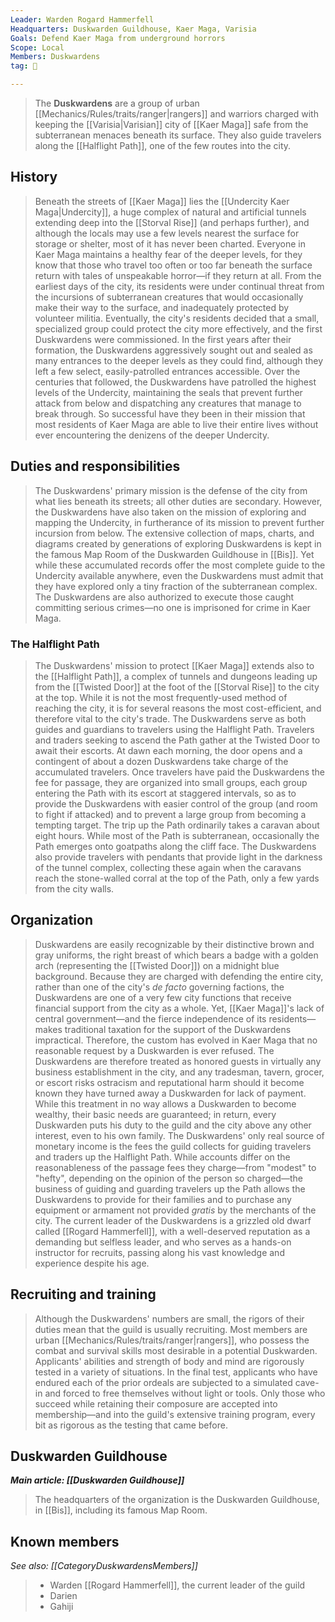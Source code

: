 ```yaml
---
Leader: Warden Rogard Hammerfell
Headquarters: Duskwarden Guildhouse, Kaer Maga, Varisia
Goals: Defend Kaer Maga from underground horrors
Scope: Local
Members: Duskwardens
tag: 👥

---
```


> The **Duskwardens** are a group of urban [[Mechanics/Rules/traits/ranger|rangers]] and warriors charged with keeping the [[Varisia|Varisian]] city of [[Kaer Maga]] safe from the subterranean menaces beneath its surface. They also guide travelers along the [[Halflight Path]], one of the few routes into the city.



## History

> Beneath the streets of [[Kaer Maga]] lies the [[Undercity Kaer Maga|Undercity]], a huge complex of natural and artificial tunnels extending deep into the [[Storval Rise]] (and perhaps further), and although the locals may use a few levels nearest the surface for storage or shelter, most of it has never been charted. Everyone in Kaer Maga maintains a healthy fear of the deeper levels, for they know that those who travel too often or too far beneath the surface return with tales of unspeakable horror—if they return at all.
> From the earliest days of the city, its residents were under continual threat from the incursions of subterranean creatures that would occasionally make their way to the surface, and inadequately protected by volunteer militia. Eventually, the city's residents decided that a small, specialized group could protect the city more effectively, and the first Duskwardens were commissioned. In the first years after their formation, the Duskwardens aggressively sought out and sealed as many entrances to the deeper levels as they could find, although they left a few select, easily-patrolled entrances accessible.
> Over the centuries that followed, the Duskwardens have patrolled the highest levels of the Undercity, maintaining the seals that prevent further attack from below and dispatching any creatures that manage to break through. So successful have they been in their mission that most residents of Kaer Maga are able to live their entire lives without ever encountering the denizens of the deeper Undercity.


## Duties and responsibilities

> The Duskwardens' primary mission is the defense of the city from what lies beneath its streets; all other duties are secondary. However, the Duskwardens have also taken on the mission of exploring and mapping the Undercity, in furtherance of its mission to prevent further incursion from below. The extensive collection of maps, charts, and diagrams created by generations of exploring Duskwardens is kept in the famous Map Room of the Duskwarden Guildhouse in [[Bis]]. Yet while these accumulated records offer the most complete guide to the Undercity available anywhere, even the Duskwardens must admit that they have explored only a tiny fraction of the subterranean complex.
> The Duskwardens are also authorized to execute those caught committing serious crimes—no one is imprisoned for crime in Kaer Maga.


### The Halflight Path

> The Duskwardens' mission to protect [[Kaer Maga]] extends also to the [[Halflight Path]], a complex of tunnels and dungeons leading up from the [[Twisted Door]] at the foot of the [[Storval Rise]] to the city at the top. While it is not the most frequently-used method of reaching the city, it is for several reasons the most cost-efficient, and therefore vital to the city's trade. The Duskwardens serve as both guides and guardians to travelers using the Halflight Path.
> Travelers and traders seeking to ascend the Path gather at the Twisted Door to await their escorts. At dawn each morning, the door opens and a contingent of about a dozen Duskwardens take charge of the accumulated travelers. Once travelers have paid the Duskwardens the fee for passage, they are organized into small groups, each group entering the Path with its escort at staggered intervals, so as to provide the Duskwardens with easier control of the group (and room to fight if attacked) and to prevent a large group from becoming a tempting target.
> The trip up the Path ordinarily takes a caravan about eight hours. While most of the Path is subterranean, occasionally the Path emerges onto goatpaths along the cliff face. The Duskwardens also provide travelers with pendants that provide light in the darkness of the tunnel complex, collecting these again when the caravans reach the stone-walled corral at the top of the Path, only a few yards from the city walls.


## Organization

> Duskwardens are easily recognizable by their distinctive brown and gray uniforms, the right breast of which bears a badge with a golden arch (representing the [[Twisted Door]]) on a midnight blue background.
> Because they are charged with defending the entire city, rather than one of the city's *de facto* governing factions, the Duskwardens are one of a very few city functions that receive financial support from the city as a whole. Yet, [[Kaer Maga]]'s lack of central government—and the fierce independence of its residents—makes traditional taxation for the support of the Duskwardens impractical. Therefore, the custom has evolved in Kaer Maga that no reasonable request by a Duskwarden is ever refused. The Duskwardens are therefore treated as honored guests in virtually any business establishment in the city, and any tradesman, tavern, grocer, or escort risks ostracism and reputational harm should it become known they have turned away a Duskwarden for lack of payment. While this treatment in no way allows a Duskwarden to become wealthy, their basic needs are guaranteed; in return, every Duskwarden puts his duty to the guild and the city above any other interest, even to his own family.
> The Duskwardens' only real source of monetary income is the fees the guild collects for guiding travelers and traders up the Halflight Path. While accounts differ on the reasonableness of the passage fees they charge—from "modest" to "hefty", depending on the opinion of the person so charged—the business of guiding and guarding travelers up the Path allows the Duskwardens to provide for their families and to purchase any equipment or armament not provided *gratis* by the merchants of the city.
> The current leader of the Duskwardens is a grizzled old dwarf called [[Rogard Hammerfell]], with a well-deserved reputation as a demanding but selfless leader, and who serves as a hands-on instructor for recruits, passing along his vast knowledge and experience despite his age.


## Recruiting and training

> Although the Duskwardens' numbers are small, the rigors of their duties mean that the guild is usually recruiting. Most members are urban [[Mechanics/Rules/traits/ranger|rangers]], who possess the combat and survival skills most desirable in a potential Duskwarden.
> Applicants' abilities and strength of body and mind are rigorously tested in a variety of situations. In the final test, applicants who have endured each of the prior ordeals are subjected to a simulated cave-in and forced to free themselves without light or tools. Only those who succeed while retaining their composure are accepted into membership—and into the guild's extensive training program, every bit as rigorous as the testing that came before.


## Duskwarden Guildhouse

***Main article: [[Duskwarden Guildhouse]]***
> The headquarters of the organization is the Duskwarden Guildhouse, in [[Bis]], including its famous Map Room.


## Known members

*See also: [[CategoryDuskwardensMembers]]*
> - Warden [[Rogard Hammerfell]], the current leader of the guild
> - Darien
> - Gahiji






